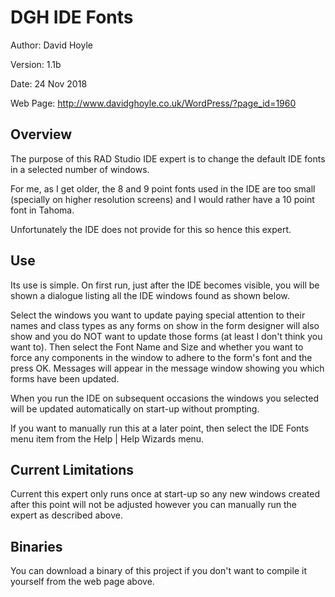 DGH IDE Fonts
=============

Author:   David Hoyle

Version:  1.1b

Date:     24 Nov 2018

Web Page: http://www.davidghoyle.co.uk/WordPress/?page_id=1960

## Overview

The purpose of this RAD Studio IDE expert is to change the default IDE fonts
in a selected number of windows.

For me, as I get older, the 8 and 9 point fonts used in the IDE are too small
(specially on higher resolution screens) and I would rather have a 10 point
font in Tahoma.

Unfortunately the IDE does not provide for this so hence this expert.

## Use

Its use is simple. On first run, just after the IDE becomes visible, you will
be shown a dialogue listing all the IDE windows found as shown below.

Select the windows you want to update paying special attention to their names
and class types as any forms on show in the form designer will also show and
you do NOT want to update those forms (at least I don't think you want to).
Then select the Font Name and Size and whether you want to force any components
in the window to adhere to the form's font and the press OK. Messages will
appear in the message window showing you which forms have been updated.

When you run the IDE on subsequent occasions the windows you selected will be
updated automatically on start-up without prompting.

If you want to manually run this at a later point, then select the IDE Fonts
menu item from the Help | Help Wizards menu.

## Current Limitations

Current this expert only runs once at start-up so any new windows created after
this point will not be adjusted however you can manually run the expert as described above.

## Binaries

You can download a binary of this project if you don't want to compile it
yourself from the web page above.